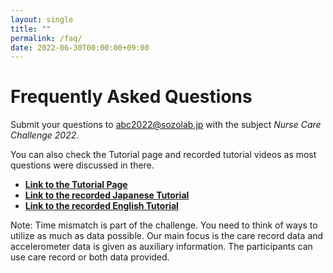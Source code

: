 ```yaml
---
layout: single
title: ""
permalink: /faq/
date: 2022-06-30T00:00:00+09:00
---
```


# Frequently Asked Questions

Submit your questions to abc2022@sozolab.jp with the subject *Nurse Care Challenge 2022*.


You can also check the Tutorial page and recorded tutorial videos as most questions were discussed in there. 

<ul> 
<li><a href="https://colab.research.google.com/drive/1A4zSOSO0IXwc-iB9EFdOr6mUP85KAxFm?usp=sharing"><b>Link to the Tutorial Page</b></a></li>
<li><a href="https://youtu.be/pzuAXzRtkHg"><b>Link to the recorded Japanese Tutorial</b></a></li>
<li><a href="https://youtu.be/9djBag5QZqY"><b>Link to the recorded English Tutorial</b></a></li>
</ul>


Note:
Time mismatch is part of the challenge. You need to think of ways to utilize as much as data possible. Our main focus is the care record data and accelerometer data is given as auxiliary information. The participants can use care record or both data provided.




<!--
**What is the sampling rate of each device?**

The sampling rate for the accelerometers is a little bit variable as we used Android to collect the samples. Android operates sensors on a “best effort” policy, meaning that even if we set a desired sampling rate, the actual sampling rate will vary during the application time depending on other factors such as battery level or free memory.

That said,  the average sampling rate for the smartwatches (on each wrist) was about 100Hz and for the smartphones (hip and arm) was about 50Hz. That is why you might get different number of samples on the segments but they all represent 1 minute.

The sampling rate of motion capture is 100Hz.

**I noticed that the new Timestamp field is not always ascending for some sensors. How can we interpret this?**

The data is provided as was collected. In this case, the smartwatch transmits via bluetooth to the smartphone and, in some cases, data is missed or arrives late. The timestamp is the time of the measurement, so you can re-order based on it.
Also, we noticed the left-wrist sensor has many missing data, so please consider it.

**Some files have not label associated. There are 516 files but only 288 rows in the labels file**

We had an error in the published dataset but it has now been corrected and updated. Please download the latest version of the dataset.

**There are some duplicated files in the training data**

We had an error in the published dataset but it has now been corrected and updated. Please download the latest version of the dataset.

**Can you provide the names of the markers in motion capture data?**
The markers are in the following order:
Top.Head Front.Head Rear.Head R.Shoulder R.Offset R.Elbow R.Wrist L.Shoulder L.Elbow L.Wrist R.ASIS L.ASIS V.Sacral R.Thigh R.Knee R.Shank R.Ankle R.Heel R.Toe L.Thigh L.Knee L.Shank L.Ankle L.Heel L.Toe R.Knee.Medial R.Ankle.Medial L.Knee.Medial L.Ankle.Medial V_Mid_ASIS V_Pelvis_Origin V_R.Hip_JC V_L.Hip_JC V_R.Knee_JC_Static V_L.Knee_JC_Static V_R.Ankle_JC_Static V_L.Ankle_JC_Static V_R.Knee_JC V_L.Knee_JC V_R.Ankle_JC V_L.Ankle_JC V_Mid_Hip V_Mid_Shoulder V_R.Hand V_L.Hand V_R.Toe_Offset_Static V_L.Toe_Offset_Static V_R.Toe_Offset V_L.Toe_Offset

Notice that we use real markers until L.Toe and others are virtual markers (mainly missing, we should have removed them :S )  
-->
